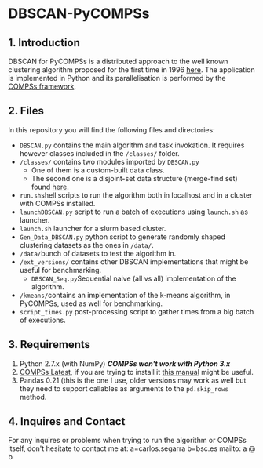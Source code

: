 # DBSCAN-PyCOMPSs
## 1. Introduction
DBSCAN for PyCOMPSs is a distributed approach to the well known clustering algorithm proposed for the first time in 1996 [here](https://www.aaai.org/Papers/KDD/1996/KDD96-037.pdf "Original Implementation"). The application is implemented in Python and its parallelisation is  performed by the [COMPSs framework](https://www.bsc.es/research-and-development/software-and-apps/software-list/comp-superscalar/ "COMPSs Homepage"). 
## 2. Files
In this repository you will find the following files and directories:
* `DBSCAN.py` contains the main algorithm and task invokation. It requires however classes included in the `/classes/` folder.
* `/classes/` contains two modules imported by `DBSCAN.py`
  * One of them is a custom-built data class.
  * The second one is a disjoint-set data structure (merge-find set) found [here]( https://github.com/imressed/python-disjoint-set "Link to the repo").
* `run.sh`shell scripts to run the algorithm both in localhost and in a cluster with COMPSs installed.
* `launchDBSCAN.py` script to run a batch of executions using `launch.sh` as launcher. 
* `launch.sh` launcher for a slurm based cluster.
* `Gen_Data_DBSCAN.py` python script to generate randomly shaped clustering datasets as the ones in `/data/`.
* `/data/`bunch of datasets to test the algorithm in.
* `/ext_versions/` contains other DBSCAN implementations that might be useful for benchmarking.
  * `DBSCAN_Seq.py`Sequential naive (all vs all) implementation of the algorithm.
* `/kmeans/`contains an implementation of the k-means algorithm, in PyCOMPSs, used as well for benchmarking.
* `script_times.py` post-processing script to gather times from a big batch of executions.
## 3. Requirements
  1. Python 2.7.x (with NumPy) **_COMPSs won't work with Python 3.x_**
  2. [COMPSs Latest](https://www.bsc.es/research-and-development/software-and-apps/software-list/comp-superscalar/downloads "Download COMPSs"), if you are trying to install it [this manual](http://compss.bsc.es/releases/compss/latest/docs/COMPSs_Installation_Manual.pdf?tracked=true "Link to COMPSs installation manual") might be useful.
  3. Pandas 0.21 (this is the one I use, older versions may work as well but they need to support callables as arguments to the `pd.skip_rows` method.
## 4. Inquires and Contact
For any inquires or problems when trying to run the algorithm or COMPSs itself, don't hesitate to contact me at:
a=carlos.segarra
b=bsc.es
mailto: a @ b
